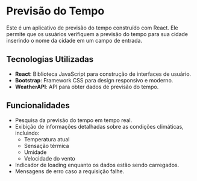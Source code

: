 # Previsão do Tempo

Este é um aplicativo de previsão do tempo construído com React. Ele permite que os usuários verifiquem a previsão do tempo para sua cidade inserindo o nome da cidade em um campo de entrada.

## Tecnologias Utilizadas

- **React**: Biblioteca JavaScript para construção de interfaces de usuário.
- **Bootstrap**: Framework CSS para design responsivo e moderno.
- **WeatherAPI**: API para obter dados de previsão do tempo.

## Funcionalidades

- Pesquisa da previsão do tempo em tempo real.
- Exibição de informações detalhadas sobre as condições climáticas, incluindo:
  - Temperatura atual
  - Sensação térmica
  - Umidade
  - Velocidade do vento
- Indicador de loading enquanto os dados estão sendo carregados.
- Mensagens de erro caso a requisição falhe.



